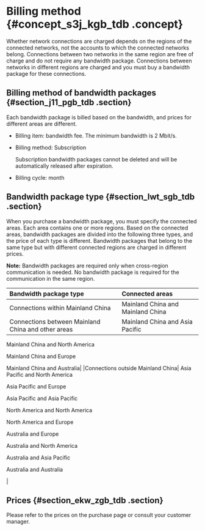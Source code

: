 # Billing method {#concept_s3j_kgb_tdb .concept}

Whether network connections are charged depends on the regions of the connected networks, not the accounts to which the connected networks belong. Connections between two networks in the same region are free of charge and do not require any bandwidth package. Connections between networks in different regions are charged and you must buy a bandwidth package for these connections.

## Billing method of bandwidth packages {#section_j11_pgb_tdb .section}

Each bandwidth package is billed based on the bandwidth, and prices for different areas are different.

-   Billing item: bandwidth fee. The minimum bandwidth is 2 Mbit/s.
-   Billing method: Subscription

    Subscription bandwidth packages cannot be deleted and will be automatically released after expiration.

-   Billing cycle: month

## Bandwidth package type {#section_lwt_sgb_tdb .section}

When you purchase a bandwidth package, you must specify the connected areas. Each area contains one or more regions. Based on the connected areas, bandwidth packages are divided into the following three types, and the price of each type is different. Bandwidth packages that belong to the same type but with different connected regions are charged in different prices.

**Note:** Bandwidth packages are required only when cross-region communication is needed. No bandwidth package is required for the communication in the same region.

|Bandwidth package type|Connected areas|
|:---------------------|:--------------|
|Connections within Mainland China|Mainland China and Mainland China|
|Connections between Mainland China and other areas|Mainland China and Asia Pacific

Mainland China and North America

Mainland China and Europe

Mainland China and Australia|
|Connections outside Mainland China| Asia Pacific and North America

 Asia Pacific and Europe

 Asia Pacific and Asia Pacific

 North America and North America

 North America and Europe

 Australia and Europe

 Australia and North America

 Australia and Asia Pacific

 Australia and Australia

 |

## Prices {#section_ekw_zgb_tdb .section}

Please refer to the prices on the purchase page or consult your customer manager.

